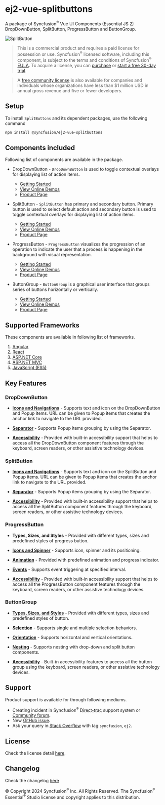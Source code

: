 # ej2-vue-splitbuttons

A package of Syncfusion<sup>®</sup> Vue UI Components (Essential JS 2) DropDownButton, SplitButton, ProgressButton and ButtonGroup.

![SplitButton](https://ej2.syncfusion.com/products/images/splitbutton/readme.gif)

> This is a commercial product and requires a paid license for possession or use. Syncfusion<sup>®</sup> licensed software, including this component, is subject to the terms and conditions of Syncfusion<sup>®</sup> [EULA](https://www.syncfusion.com/eula/es/). To acquire a license, you can [purchase](https://www.syncfusion.com/sales/products) or [start a free 30-day trial](https://www.syncfusion.com/account/manage-trials/start-trials).

> A [free community license](https://www.syncfusion.com/products/communitylicense) is also available for companies and individuals whose organizations have less than $1 million USD in annual gross revenue and five or fewer developers.

## Setup

To install `SplitButtons` and its dependent packages, use the following command

```sh
npm install @syncfusion/ej2-vue-splitbuttons
```

## Components included

Following list of components are available in the package.

* DropDownButton - `DropDownButton` is used to toggle contextual overlays for displaying list of action items.
    * [Getting Started](https://ej2.syncfusion.com/vue/documentation/drop-down-button/getting-started?utm_source=npm&utm_campaign=drop-down-button)
    * [View Online Demos](https://ej2.syncfusion.com/vue/demos/?utm_source=npm&utm_campaign=drop-down-button#/fluent2/button/dropdown-button.html)
    * [Product Page](https://www.syncfusion.com/vue-ui-components/dropdown-menu)

* SplitButton - `SplitButton` has primary and secondary button. Primary button is used to select default action and secondary button is used to toggle contextual overlays for displaying list of action items.
    * [Getting Started](https://ej2.syncfusion.com/vue/documentation/split-button/getting-started?utm_source=npm&utm_campaign=split-button)
    * [View Online Demos](https://ej2.syncfusion.com/vue/demos/?utm_source=npm&utm_campaign=split-button#/fluent2/button/split-button.html)
    * [Product Page](https://www.syncfusion.com/vue-ui-components/split-button)

* ProgressButton - `ProgressButton` visualizes the progression of an operation to indicate the user that a process is happening in the background with visual representation.
    * [Getting Started](https://ej2.syncfusion.com/vue/documentation/progress-button/getting-started?utm_source=npm&utm_campaign=progress-button)
    * [View Online Demos](https://ej2.syncfusion.com/vue/demos/?utm_source=npm&utm_campaign=progress-button#/fluent2/button/progress-button.html)
    * [Product Page](https://www.syncfusion.com/vue-ui-components/progress-button)

* ButtonGroup - `ButtonGroup` is a graphical user interface that groups series of buttons horizontally or vertically.
    * [Getting Started](https://ej2.syncfusion.com/vue/documentation/button-group/getting-started?utm_source=npm&utm_campaign=button-group)
    * [View Online Demos](https://ej2.syncfusion.com/vue/demos/?utm_source=npm&utm_campaign=grid#/fluent2/button/button-group.html)
    * [Product Page](https://www.syncfusion.com/vue-ui-components/button-group)

## Supported Frameworks

These components are available in following list of frameworks.

1. [Angular](https://github.com/syncfusion/ej2-angular-ui-components/tree/master/components/splitbuttons?utm_source=npm&utm_campaign=split-button)
2. [React](https://github.com/syncfusion/ej2-react-ui-components/tree/master/components/splitbuttons?utm_source=npm&utm_campaign=split-button)
3. [ASP.NET Core](https://www.syncfusion.com/aspnet-core-ui-controls)
4. [ASP.NET MVC](https://www.syncfusion.com/aspnet-mvc-ui-controls)
5. [JavaScript (ES5)](https://www.syncfusion.com/javascript-ui-controls)

## Key Features

### DropDownButton

* [**Icons and Navigations**](https://ej2.syncfusion.com/vue/documentation/drop-down-button/popup-items#icons) - Supports text and icon on the DropDownButton and Popup items. URL can be given to Popup items  that creates the anchor link to navigate to the URL provided.

* [**Separator**](https://ej2.syncfusion.com/vue/documentation/drop-down-button/popup-items#separator) - Supports Popup items grouping by using the Separator.

* [**Accessibility**](https://ej2.syncfusion.com/vue/documentation/drop-down-button/accessibility#accessibility) - Provided with built-in accessibility support that helps to access all the DropDownButton component features through the keyboard, screen readers, or other assistive technology devices.

### SplitButton

* [**Icons and Navigations**](https://ej2.syncfusion.com/vue/documentation/split-button/icons-and-separator#splitbutton-icons) - Supports text and icon on the SplitButton and Popup items. URL can be given to Popup items  that creates the anchor link to navigate to the URL provided.

* [**Separator**](https://ej2.syncfusion.com/vue/documentation/split-button/icons-and-separator#separator) - Supports Popup items grouping by using the Separator.

* [**Accessibility**](https://ej2.syncfusion.com/vue/documentation/split-button/accessibility#accessibility) - Provided with built-in accessibility support that helps to access all the SplitButton component features through the keyboard, screen readers, or other assistive technology devices.

### ProgressButton

* **Types, Sizes, and Styles** - Provided with different types, sizes and predefined styles of progress button.

* [**Icons and Spinner**](https://ej2.syncfusion.com/vue/documentation/progress-button/spinner-and-progress#spinner) - Supports icon, spinner and its positioning.

* [**Animation**](https://ej2.syncfusion.com/vue/documentation/progress-button/spinner-and-progress#content-animation) - Provided with predefined animation and progress indicator.

* [**Events**](https://ej2.syncfusion.com/vue/documentation/progress-button/spinner-and-progress#change-step-of-the-progressbutton) - Supports event triggering at specified interval.

* [**Accessibility**](https://ej2.syncfusion.com/vue/documentation/progress-button/accessibility#accessibility) - Provided with built-in accessibility support that helps to access all the ProgressButton component features through the keyboard, screen readers, or other assistive technology devices.

### ButtonGroup

* [**Types, Sizes, and Styles**](https://ej2.syncfusion.com/vue/documentation/button-group/types-and-styles#buttongroup-types) - Provided with different types, sizes and predefined styles of button.

* [**Selection**](https://ej2.syncfusion.com/vue/documentation/button-group/selection-and-nesting#selection) - Supports single and multiple selection behaviors.

* [**Orientation**](https://ej2.syncfusion.com/vue/documentation/button-group/getting-started#orientation) - Supports horizontal and vertical orientations.

* [**Nesting**](https://ej2.syncfusion.com/vue/documentation/button-group/selection-and-nesting#nesting) - Supports nesting with drop-down and split button components.

* [**Accessibility**](https://ej2.syncfusion.com/vue/documentation/button-group/accessibility#accessibility) - Built-in accessibility features to access all the button group using the keyboard, screen readers, or other assistive technology devices.

## Support

Product support is available for through following mediums.

* Creating incident in Syncfusion<sup>®</sup> [Direct-trac](https://www.syncfusion.com/support/directtrac/incidents?utm_source=npm&utm_campaign=split-button) support system or [Community forum](https://www.syncfusion.com/forums/vue?utm_source=npm&utm_campaign=split-button).
* New [GitHub issue](https://github.com/syncfusion/ej2-vue-ui-components/issues/new).
* Ask your query in [Stack Overflow](https://stackoverflow.com/?utm_source=npm&utm_campaign=split-button) with tag `syncfusion`, `ej2`.

## License

Check the license detail [here](https://github.com/syncfusion/ej2-vue-ui-components/blob/master/license?utm_source=npm&utm_campaign=split-button).

## Changelog

Check the changelog [here](https://github.com/syncfusion/ej2-vue-ui-components/blob/master/components/splitbuttons/CHANGELOG.md?utm_source=npm&utm_campaign=split-button)

© Copyright 2024 Syncfusion<sup>®</sup> Inc. All Rights Reserved. The Syncfusion<sup>®</sup> Essential<sup>®</sup> Studio license and copyright applies to this distribution.